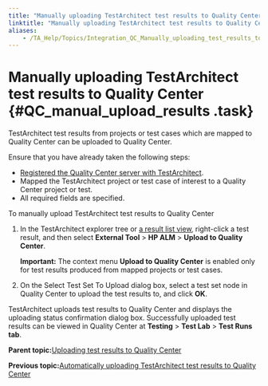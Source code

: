 ```yaml
--- 
title: "Manually uploading TestArchitect test results to Quality Center"
linktitle: "Manually uploading TestArchitect test results to Quality Center"
aliases: 
    - /TA_Help/Topics/Integration_QC_Manually_uploading_test_results_to_QC.html
---
```

# Manually uploading TestArchitect test results to Quality Center {#QC_manual_upload_results .task}

TestArchitect test results from projects or test cases which are mapped to Quality Center can be uploaded to Quality Center.

Ensure that you have already taken the following steps:

-   [Registered the Quality Center server with TestArchitect](Integration_QC_connecting_repo_to_QC_server_step_1.html).
-   Mapped the TestArchitect project or test case of interest to a Quality Center project or test.
-   All required fields are specified.

To manually upload TestArchitect test results to Quality Center

1.  In the TestArchitect explorer tree or [a result list view](Listview_results.html), right-click a test result, and then select **External Tool** \> **HP ALM** \> **Upload to Quality Center**.

    **Important:** The context menu **Upload to Quality Center** is enabled only for test results produced from mapped projects or test cases.

2.  On the Select Test Set To Upload dialog box, select a test set node in Quality Center to upload the test results to, and click **OK**.


TestArchitect uploads test results to Quality Center and displays the uploading status confirmation dialog box. Successfully uploaded test results can be viewed in Quality Center at **Testing** \> **Test Lab** \> **Test Runs tab**.

**Parent topic:**[Uploading test results to Quality Center](../../TA_Help/Topics/Integration_QC_Uploading_test_results_to_QC.html)

**Previous topic:**[Automatically uploading TestArchitect test results to Quality Center](../../TA_Help/Topics/Integration_QC_Automatically_uploading_test_results_to_QC.html)

